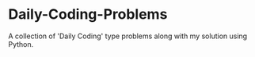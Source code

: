# Daily-Coding-Problems
A collection of 'Daily Coding' type problems along with my solution using Python.
